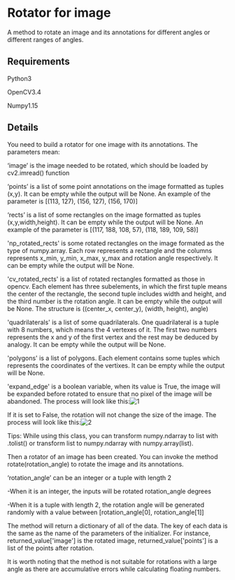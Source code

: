 # Rotator for image
A method to rotate an image and its annotations for different angles or different ranges of angles.

Requirements
-------
Python3

OpenCV3.4

Numpy1.15

Details
-------
You need to build a rotator for one image with its annotations. The parameters mean:

‘image’ is the image needed to be rotated, which should be loaded by cv2.imread() function

‘points’ is a list of some point annotations on the image formatted as tuples (x,y). It can be empty while the output will be None. An example of the parameter is [(113, 127), (156, 127), (156, 170)]

‘rects’ is a list of some rectangles on the image formatted as tuples (x,y,width,height). It can be empty while the output will be None. An example of the parameter is [(117, 188, 108, 57), (118, 189, 109, 58)]

'np_rotated_rects' is some rotated rectangles on the image formated as the type of numpy.array. Each row represents a rectangle and the columns represents x_min, y_min, x_max, y_max and rotation angle respectively. It can be empty while the output will be None.

'cv_rotated_rects' is a list of rotated rectangles formatted as those in opencv. Each element has three subelements, in which the first tuple means the center of the rectangle, the second tuple includes width and height, and the third number is the rotation angle. It can be empty while the output will be None. The structure is ((center_x, center_y), (width, height), angle)

'quadrilaterals' is a list of some quadrilaterals. One quadrilateral is a tuple with 8 numbers, which means the 4 vertexes of it. The first two numbers represents the x and y of the first vertex and the rest may be deduced by analogy. It can be empty while the output will be None.

'polygons' is a list of polygons. Each element contains some tuples which represents the coordinates of the vertixes. It can be empty while the output will be None.

'expand_edge' is a boolean variable, when its value is True, the image will be expanded before rotated to ensure that no pixel of the image will be abandoned. The process will look like this:![1](https://github.com/Alpaca07/Rotator_for_image/blob/master/examples/sketch1.png)

If it is set to False, the rotation will not change the size of the image. The process will look like this:![2](https://github.com/Alpaca07/Rotator_for_image/blob/master/examples/sketch2.png)

Tips: While using this class, you can transform numpy.ndarray to list with .tolist() or transform list to numpy.ndarray with numpy.array(list).

Then a rotator of an image has been created. You can invoke the method rotate(rotation_angle) to rotate the image and its annotations.

‘rotation_angle’ can be an integer or a tuple with length 2

-When it is an integer, the inputs will be rotated rotation_angle degrees

-When it is a tuple with length 2, the rotation angle will be generated randomly with a value between [rotation_angle[0], rotation_angle[1]]

The method will return a dictionary of all of the data. The key of each data is the same as the name of the parameters of the initializer. For instance, returned_value['image'] is the rotated image, returned_value['points'] is a list of the points after rotation.


It is worth noting that the method is not suitable for rotations with a large angle as there are accumulative errors while calculating floating numbers.
